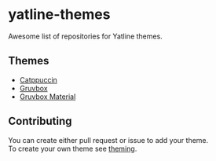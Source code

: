 # yatline-themes
Awesome list of repositories for Yatline themes.

## Themes
- [Catppuccin](https://github.com/imsi32/yatline-catppuccin.yazi)
- [Gruvbox](https://github.com/imsi32/yatline-gruvbox.yazi)
- [Gruvbox Material](https://github.com/imsi32/yatline-gruvbox-material.yazi)

## Contributing
You can create either pull request or issue to add your theme.  
To create your own theme see [theming](https://github.com/imsi32/yatline.yazi/wiki/Theming).
